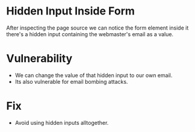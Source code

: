 # Hidden Input Inside Form
After inspecting the page source we can notice the form element inside it there's a hidden input containing the webmaster's email as a value.
# Vulnerability
- We can change the value of that hidden input to our own email.
- Its also vulnerable for email bombing attacks.
# Fix
- Avoid using hidden inputs alltogether.